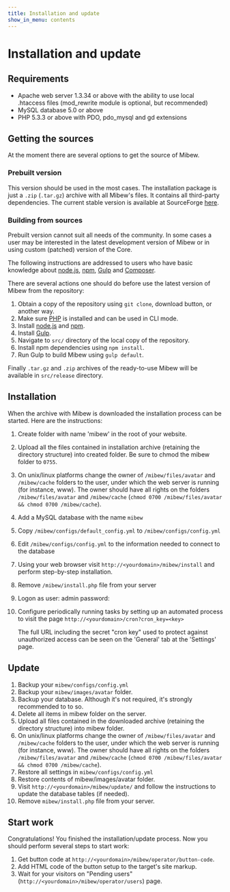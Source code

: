 ```yaml
---
title: Installation and update
show_in_menu: contents
---
```


# Installation and update

## Requirements

 * Apache web server 1.3.34 or above with the ability to use local .htaccess
   files (mod_rewrite module is optional, but recommended)
 * MySQL database 5.0 or above
 * PHP 5.3.3 or above with PDO, pdo_mysql and gd extensions


## Getting the sources

At the moment there are several options to get the source of Mibew.


### Prebuilt version

This version should be used in the most cases. The installation package is just
a `.zip` (`.tar.gz`) archive with all Mibew's files. It contains all third-party
dependencies. The current stable version is available at SourceForge
[here](http://sourceforge.net/projects/mibew/).


### Building from sources

Prebuilt version cannot suit all needs of the community. In some cases a user
may be interested in the latest development version of Mibew or in using custom
(patched) version of the Core.

The following instructions are addressed to users who have basic knowledge about
[node.js](http://nodejs.org/), [npm](https://www.npmjs.org/), [Gulp](http://gulpjs.com/)
and [Composer](https://getcomposer.org/).

There are several actions one should do before use the latest version of Mibew
from the repository:

1. Obtain a copy of the repository using `git clone`, download button, or another way.
2. Make sure [PHP](http://php.net/) is installed and can be used in CLI mode.
2. Install [node.js](http://nodejs.org/) and [npm](https://www.npmjs.org/).
3. Install [Gulp](http://gulpjs.com/).
5. Navigate to `src/` directory of the local copy of the repository.
6. Install npm dependencies using `npm install`.
7. Run Gulp to build Mibew using `gulp default`.

Finally `.tar.gz` and `.zip` archives of the ready-to-use Mibew will be
available in `src/release` directory.


## Installation

When the archive with Mibew is downloaded the installation process can be
started. Here are the instructions:

1. Create folder with name 'mibew' in the root of your website.
2. Upload all the files contained in installation archive (retaining the directory
   structure) into created folder.
   Be sure to chmod the mibew folder to `0755`.
3. On unix/linux platforms change the owner of `/mibew/files/avatar` and
   `/mibew/cache` folders to the user, under which the web server is running
   (for instance, www). The owner should have all rights on the folders
   `/mibew/files/avatar` and `/mibew/cache`
   (`chmod 0700 /mibew/files/avatar && chmod 0700 /mibew/cache`).
4. Add a MySQL database with the name `mibew`
5. Copy `/mibew/configs/default_config.yml` to `/mibew/configs/config.yml`
6. Edit `/mibew/configs/config.yml` to the information needed to connect to the
   database
7. Using your web browser visit `http://<yourdomain>/mibew/install` and
   perform step-by-step installation.
8. Remove `/mibew/install.php` file from your server
9. Logon as
        user: admin
        password: <your password>
10. Configure periodically running tasks by setting up an automated
    process to visit the page `http://<yourdomain>/cron?cron_key=<key>`

    The full URL including the secret "cron key" used to protect against
    unauthorized access can be seen on the 'General' tab at the 'Settings' page.


## Update

1. Backup your `mibew/configs/config.yml`
2. Backup your `mibew/images/avatar` folder.
3. Backup your database. Although it's not required, it's strongly recommended
   to to so.
3. Delete all items in mibew folder on the server.
4. Upload all files contained in the downloaded archive (retaining the
   directory structure) into mibew folder.
5. On unix/linux platforms change the owner of `/mibew/files/avatar` and
  `/mibew/cache` folders to the user, under which the web server is running
  (for instance, www). The owner should have all rights on the folders
  `/mibew/files/avatar` and `/mibew/cache`
  (`chmod 0700 /mibew/files/avatar && chmod 0700 /mibew/cache`).
6. Restore all settings in `mibew/configs/config.yml`
7. Restore contents of mibew/images/avatar folder.
8. Visit `http://<yourdomain>/mibew/update/` and follow the instructions
   to update the database tables (if needed).
9. Remove `mibew/install.php` file from your server.


## Start work

Congratulations! You finished the installation/update process. Now you should
perform several steps to start work:
1. Get button code at `http://<yourdomain>/mibew/operator/button-code`.
2. Add HTML code of the button setup to the target's site markup.
3. Wait for your visitors on "Pending users"
   (`http://<yourdomain>/mibew/operator/users`) page.
